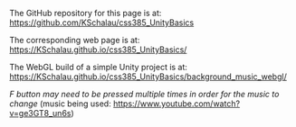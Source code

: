 The GitHub repository for this page is at: https://github.com/KSchalau/css385_UnityBasics

The corresponding web page is at: https://KSchalau.github.io/css385_UnityBasics/

The WebGL build of a simple Unity project is at: https://KSchalau.github.io/css385_UnityBasics/background_music_webgl/

*F button may need to be pressed multiple times in order for the music to change*
(music being used: https://www.youtube.com/watch?v=ge3GT8_un6s)
